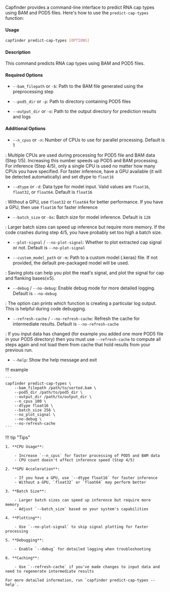Capfinder provides a command-line interface to predict RNA cap types using BAM and POD5 files. Here's how to use the `predict-cap-types` function:

#### Usage

```bash
capfinder predict-cap-types [OPTIONS]
```

#### Description

This command predicts RNA cap types using BAM and POD5 files.

#### Required Options

- `--bam_filepath` or `-b`: Path to the BAM file generated using the preprocessing step

- `--pod5_dir` or `-p`: Path to directory containing POD5 files

- `--output_dir` or `-o`: Path to the output directory for prediction results and logs

#### Additional Options

- `--n_cpus` or `-n`: Number of CPUs to use for parallel processing. Default is 1

:   Multiple CPUs are used during processing for POD5 file and BAM data (Step 1/5). Increasing this number speeds up POD5 and BAM processing. For inference (Step 4/5), only a single CPU is used no matter how many CPUs you have specified. For faster inference, have a GPU available (it will be detected automatically) and set dtype to `float16`


- `--dtype` or `-d`: Data type for model input. Valid values are `float16`, `float32`, or `float64`. Default is `float16`

:   Without a GPU, use `float32` or `float64` for better performance. If you have a GPU, then use `float16` for faster inference

- `--batch_size` or `-bs`: Batch size for model inference. Default is `128`

:   Larger batch sizes can speed up inference but require more memory. If the code crashes during step 4/5, you have probably set too high a batch size.

- `--plot-signal` / `--no-plot-signal`: Whether to plot extracted cap signal or not. Default is `--no-plot-signal`

- `--custom_model_path` or `-m`: Path to a custom model (.keras) file. If not provided, the default pre-packaged model will be used.

:   Saving plots can help you plot the read's signal, and plot the signal for cap and flanking bases(&#177;5).

- `--debug` / `--no-debug`: Enable debug mode for more detailed logging. Default is `--no-debug`

:   The option can prints which function is creating a particular log output. This is helpful during code debugging.

- `--refresh-cache` / `--no-refresh-cache`: Refresh the cache for intermediate results. Default is `--no-refresh-cache`

:   If you input data has changed (for example you added one more POD5 file in your POD5 directory) then you must use `--refresh-cache` to compute all steps again and not load them from cache that hold results from your previous run.

- `--help`: Show the help message and exit


!!! example

    ```
    capfinder predict-cap-types \
        --bam_filepath /path/to/sorted.bam \
        --pod5_dir /path/to/pod5_dir \
        --output_dir /path/to/output_dir \
        --n_cpus 100 \
        --dtype float16 \
        --batch_size 256 \
        --no_plot_signal \
        --no-debug \
        --no-refresh-cache
    ```

!!! tip "Tips"

    1. **CPU Usage**:

        - Increase `--n_cpus` for faster processing of POD5 and BAM data
        - CPU count doesn't affect inference speed (Step 4/5)

    2. **GPU Acceleration**:

        - If you have a GPU, use `--dtype float16` for faster inference
        - Without a GPU, `float32` or `float64` may perform better

    3. **Batch Size**:

        - Larger batch sizes can speed up inference but require more memory
        - Adjust `--batch_size` based on your system's capabilities

    4. **Plotting**:

        - Use `--no-plot-signal` to skip signal plotting for faster processing

    5. **Debugging**:

        - Enable `--debug` for detailed logging when troubleshooting

    6. **Caching**:

        - Use `--refresh-cache` if you've made changes to input data and need to regenerate intermediate results

    For more detailed information, run `capfinder predict-cap-types --help`.
